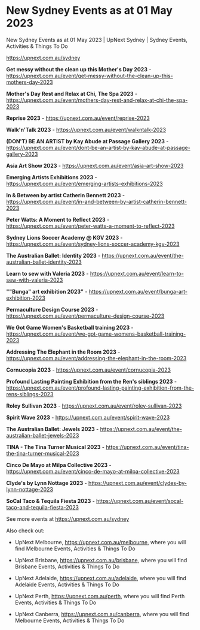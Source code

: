 # New Sydney Events as at 01 May 2023
New Sydney Events as at 01 May 2023 | UpNext Sydney | Sydney Events, Activities &amp; Things To Do

https://upnext.com.au/sydney


**Get messy without the clean up this Mother's Day 2023** - https://upnext.com.au/event/get-messy-without-the-clean-up-this-mothers-day-2023

**Mother's Day Rest and Relax at Chi, The Spa 2023** - https://upnext.com.au/event/mothers-day-rest-and-relax-at-chi-the-spa-2023

**Reprise 2023** - https://upnext.com.au/event/reprise-2023

**Walk'n'Talk 2023** - https://upnext.com.au/event/walkntalk-2023

**(DON'T) BE AN ARTIST by Kay Abude at Passage Gallery 2023** - https://upnext.com.au/event/dont-be-an-artist-by-kay-abude-at-passage-gallery-2023

**Asia Art Show 2023** - https://upnext.com.au/event/asia-art-show-2023

**Emerging Artists Exhibitions 2023** - https://upnext.com.au/event/emerging-artists-exhibitions-2023

**In & Between by artist Catherin Bennett 2023** - https://upnext.com.au/event/in-and-between-by-artist-catherin-bennett-2023

**Peter Watts: A Moment to Reflect 2023** - https://upnext.com.au/event/peter-watts-a-moment-to-reflect-2023

**Sydney Lions Soccer Academy @ KGV 2023** - https://upnext.com.au/event/sydney-lions-soccer-academy-kgv-2023

**The Australian Ballet: Identity 2023** - https://upnext.com.au/event/the-australian-ballet-identity-2023

**Learn to sew with Valeria 2023** - https://upnext.com.au/event/learn-to-sew-with-valeria-2023

**""Bunga" art exhibition 2023"** - https://upnext.com.au/event/bunga-art-exhibition-2023

**Permaculture Design Course 2023** - https://upnext.com.au/event/permaculture-design-course-2023

**We Got Game Women's Basketball training 2023** - https://upnext.com.au/event/we-got-game-womens-basketball-training-2023

**Addressing The Elephant in the Room 2023** - https://upnext.com.au/event/addressing-the-elephant-in-the-room-2023

**Cornucopia 2023** - https://upnext.com.au/event/cornucopia-2023

**Profound Lasting Painting Exhibition from the Ren's siblings 2023** - https://upnext.com.au/event/profound-lasting-painting-exhibition-from-the-rens-siblings-2023

**Roley Sullivan 2023** - https://upnext.com.au/event/roley-sullivan-2023

**Spirit Wave 2023** - https://upnext.com.au/event/spirit-wave-2023

**The Australian Ballet: Jewels 2023** - https://upnext.com.au/event/the-australian-ballet-jewels-2023

**TINA - The Tina Turner Musical 2023** - https://upnext.com.au/event/tina-the-tina-turner-musical-2023

**Cinco De Mayo at Milpa Collective 2023** - https://upnext.com.au/event/cinco-de-mayo-at-milpa-collective-2023

**Clyde's by Lynn Nottage 2023** - https://upnext.com.au/event/clydes-by-lynn-nottage-2023

**SoCal Taco & Tequila Fiesta 2023** - https://upnext.com.au/event/socal-taco-and-tequila-fiesta-2023



See more events at https://upnext.com.au/sydney


Also check out:

* UpNext Melbourne, https://upnext.com.au/melbourne, where you will find Melbourne Events, Activities & Things To Do

* UpNext Brisbane, https://upnext.com.au/brisbane, where you will find Brisbane Events, Activities & Things To Do

* UpNext Adelaide, https://upnext.com.au/adelaide, where you will find Adelaide Events, Activities & Things To Do

* UpNext Perth, https://upnext.com.au/perth, where you will find Perth Events, Activities & Things To Do

* UpNext Canberra, https://upnext.com.au/canberra, where you will find Melbourne Events, Activities & Things To Do
